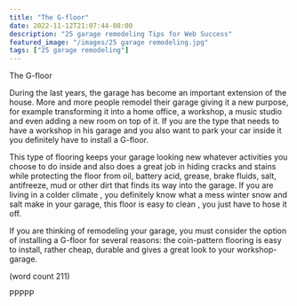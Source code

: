 ```yaml
---
title: "The G-floor"
date: 2022-11-12T21:07:44-08:00
description: "25 garage remodeling Tips for Web Success"
featured_image: "/images/25 garage remodeling.jpg"
tags: ["25 garage remodeling"]
---
```


The G-floor


During the last years, the garage has become an important 
extension of the house. More and more people remodel their 
garage giving it a new purpose, for example transforming it into a 
home office, a workshop, a music studio and even adding a new 
room on top of it. If you are the type that needs to have a workshop 
in his garage and you also want to park your car inside it you 
definitely have to install a G-floor.

This type of flooring keeps your garage looking new whatever 
activities you choose to do inside and also does a great job in 
hiding cracks and stains while protecting the floor from oil, battery 
acid, grease, brake fluids, salt, antifreeze, mud or other dirt that 
finds its way into the garage. If you are living in a colder climate 
, you definitely know what a mess winter snow and salt 
make in your garage, this floor is easy to clean , you just have to 
hose it off.

If you are thinking of remodeling your garage, you must consider the 
option of installing a G-floor for several reasons: the coin-pattern 
flooring is easy to install, rather cheap, durable and gives a great 
look to your workshop-garage. 

(word count 211)

PPPPP

